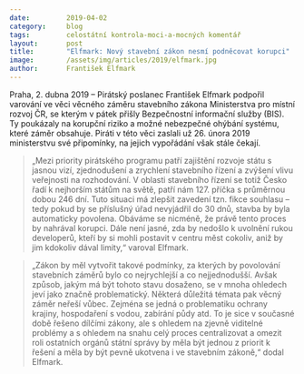 ```yaml
---
date:         2019-04-02
category:     blog
tags:         celostátní kontrola-moci-a-mocných komentář
layout:       post
title:        "Elfmark: Nový stavební zákon nesmí podněcovat korupci"
image:        /assets/img/articles/2019/elfmark.jpg
author:       František Elfmark
---
```


Praha, 2. dubna 2019 – Pirátský poslanec František Elfmark podpořil varování ve věci věcného záměru stavebního zákona Ministerstva pro místní rozvoj ČR, se kterým v pátek přišly Bezpečnostní informační služby (BIS). Ty poukázaly na korupční riziko a možné nebezpečné ohýbání systému, které záměr obsahuje. Piráti v této věci zaslali už 26. února 2019 ministerstvu své připomínky, na jejich vypořádání však stále čekají. 

> „Mezi priority pirátského programu patří zajištění rozvoje státu s jasnou vizí, zjednodušení a zrychlení stavebního řízení a zvýšení vlivu veřejnosti na rozhodování. V oblasti stavebního řízení se totiž Česko řadí k nejhorším státům na světě, patří nám 127. příčka s průměrnou dobou 246 dní. Tuto situaci má zlepšit zavedení tzn. fikce souhlasu – tedy pokud by se příslušný úřad nevyjádřil do 30 dnů, stavba by byla automaticky povolena. Obáváme se nicméně, že právě tento proces by nahrával korupci. Dále není jasné, zda by nedošlo k uvolnění rukou developerů, kteří by si mohli postavit v centru měst cokoliv, aniž by jim kdokoliv dával limity,“ varoval Elfmark.

> „Zákon by měl vytvořit takové podmínky, za kterých by povolování stavebních záměrů bylo co nejrychlejší a co nejjednodušší. Avšak způsob, jakým má být tohoto stavu dosaženo, se v mnoha ohledech jeví jako značně problematický. Některá důležitá témata pak věcný záměr neřeší vůbec. Zejména se jedná o problematiku ochrany krajiny, hospodaření s vodou, zabírání půdy atd. To je sice v současné době řešeno dílčími zákony, ale s ohledem na zjevně viditelné problémy a s ohledem na snahu celý proces centralizovat a omezit roli ostatních orgánů státní správy by měla být jednou z priorit k řešení a měla by být pevně ukotvena i ve stavebním zákoně,“ dodal Elfmark.

